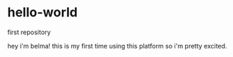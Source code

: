 # hello-world

first repository

hey i'm belma! this is my first time using this platform so i'm pretty excited.
